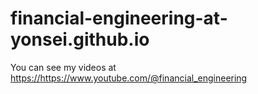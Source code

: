 # financial-engineering-at-yonsei.github.io

You can see my videos at [https://](https://www.youtube.com/@financial_engineering)https://www.youtube.com/@financial_engineering

<script async src="https://pagead2.googlesyndication.com/pagead/js/adsbygoogle.js?client=ca-pub-6065277139468974"
     crossorigin="anonymous"></script>
